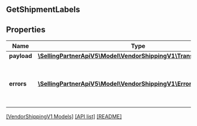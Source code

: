 ## GetShipmentLabels

## Properties

Name | Type | Description | Notes
------------ | ------------- | ------------- | -------------
**payload** | [**\SellingPartnerApiV5\Model\VendorShippingV1\TransportationLabels**](TransportationLabels.md) |  | [optional]
**errors** | [**\SellingPartnerApiV5\Model\VendorShippingV1\Error[]**](Error.md) | A list of error responses returned when a request is unsuccessful. | [optional]

[[VendorShippingV1 Models]](../) [[API list]](../../Api) [[README]](../../../README.md)
